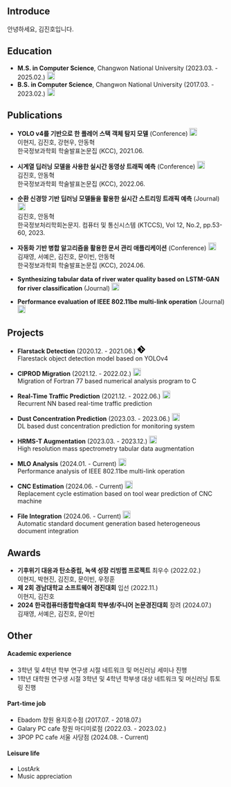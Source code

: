 ## Introduce
안녕하세요, 김진호입니다.

## Education
* **M.S. in Computer Science**, Changwon National University (2023.03. - 2025.02.)
[<img src="https://encrypted-tbn0.gstatic.com/images?q=tbn:ANd9GcQWrTw_4H8-xlpH9OBVWA6PlNuVcaFIx_HXwA&s" width="18" height="18" />](https://www.changwon.ac.kr/comnet/main.do)
* **B.S. in Computer Science**, Changwon National University (2017.03. - 2023.02.)
[<img src="https://encrypted-tbn0.gstatic.com/images?q=tbn:ANd9GcQWrTw_4H8-xlpH9OBVWA6PlNuVcaFIx_HXwA&s" width="18" height="18" />](https://www.changwon.ac.kr/ce/main.do)


## Publications
* **YOLO v4를 기반으로 한 플레어 스택 객체 탐지 모델** (Conference)
[<img src="https://encrypted-tbn0.gstatic.com/images?q=tbn:ANd9GcQWrTw_4H8-xlpH9OBVWA6PlNuVcaFIx_HXwA&s" width="18" height="18" />](https://www.dbpia.co.kr/journal/articleDetail?nodeId=NODE10583487)  
  이현지, 김진호, 강현우, 안동혁  
  한국정보과학회 학술발표논문집 (KCC), 2021.06.  

* **시계열 딥러닝 모델을 사용한 실시간 동영상 트래픽 예측** (Conference)
[<img src="https://encrypted-tbn0.gstatic.com/images?q=tbn:ANd9GcQWrTw_4H8-xlpH9OBVWA6PlNuVcaFIx_HXwA&s" width="18" height="18" />](https://www.dbpia.co.kr/journal/articleDetail?nodeId=NODE11124065)  
  김진호, 안동혁  
  한국정보과학회 학술발표논문집 (KCC), 2022.06.  

* **순환 신경망 기반 딥러닝 모델들을 활용한 실시간 스트리밍 트래픽 예측** (Journal)
[<img src="https://encrypted-tbn0.gstatic.com/images?q=tbn:ANd9GcQWrTw_4H8-xlpH9OBVWA6PlNuVcaFIx_HXwA&s" width="18" height="18" />](https://www.kci.go.kr/kciportal/ci/sereArticleSearch/ciSereArtiView.kci?sereArticleSearchBean.artiId=ART002934978)  
  김진호, 안동혁  
  한국정보처리학회논문지. 컴퓨터 및 통신시스템 (KTCCS), Vol 12, No.2, pp.53-60, 2023.  

* **자동화 기반 병합 알고리즘을 활용한 문서 관리 애플리케이션** (Conference)
[<img src="https://encrypted-tbn0.gstatic.com/images?q=tbn:ANd9GcQWrTw_4H8-xlpH9OBVWA6PlNuVcaFIx_HXwA&s" width="18" height="18" />](https://www.dbpia.co.kr/journal/articleDetail?nodeId=NODE11862356)  
  김재영, 서예은, 김진호, 문이빈, 안동혁  
  한국정보과학회 학술발표논문집 (KCC), 2024.06.  

* **Synthesizing tabular data of river water quality based on LSTM-GAN for river classification** (Journal)
[<img src="https://encrypted-tbn0.gstatic.com/images?q=tbn:ANd9GcQWrTw_4H8-xlpH9OBVWA6PlNuVcaFIx_HXwA&s" width="18" height="18" />](https://www.changwon.ac.kr/comnet/main.do)  

* **Performance evaluation of IEEE 802.11be multi-link operation** (Journal)
[<img src="https://encrypted-tbn0.gstatic.com/images?q=tbn:ANd9GcQWrTw_4H8-xlpH9OBVWA6PlNuVcaFIx_HXwA&s" width="18" height="18" />](https://www.changwon.ac.kr/comnet/main.do)  


## Projects

* **Flarstack Detection** (2020.12. - 2021.06.)
[<img src=https://github.com/violet0929/violet0929.github.io/blob/main/images/repository.png width="18" height="18" />](https://github.com/violet0929/Flarestack_Detection)  
  Flarestack object detection model based on YOLOv4  
  
* **CIPROD Migration** (2021.12. - 2022.02.) [<img src=https://github.com/violet0929/violet0929/blob/main/Repository/Repository2.png width="18" height="18" />](https://github.com/violet0929/CIPROD_Migration)  
  Migration of Fortran 77 based numerical analysis program to C

* **Real-Time Traffic Prediction** (2021.12. - 2022.06.) [<img src=https://github.com/violet0929/violet0929/blob/main/Repository/Repository2.png width="18" height="18" />](https://github.com/violet0929/Real-Time_Traffic_Prediction)  
  Recurrent NN based real-time traffic prediction  

* **Dust Concentration Prediction** (2023.03. - 2023.06.) [<img src=https://github.com/violet0929/violet0929/blob/main/Repository/Repository2.png width="18" height="18" />](https://github.com/violet0929/Dust_Concentration_Prediction)  
  DL based dust concentration prediction for monitoring system   

* **HRMS-T Augmentation** (2023.03. - 2023.12.) [<img src=https://github.com/violet0929/violet0929/blob/main/Repository/Repository2.png width="18" height="18" />](https://github.com/violet0929/HRMS-T_Augmentation)  
  High resolution mass spectrometry tabular data augmentation  

* **MLO Analysis** (2024.01. - Current) [<img src=https://github.com/violet0929/violet0929/blob/main/Repository/Repository2.png width="18" height="18" />](https://github.com/violet0929/MLO_Analysis)  
  Performance analysis of IEEE 802.11be multi-link operation  

* **CNC Estimation** (2024.06. - Current) [<img src=https://github.com/violet0929/violet0929/blob/main/Repository/Repository2.png width="18" height="18" />](https://github.com/violet0929/CNC_Estimation)  
  Replacement cycle estimation based on tool wear prediction of CNC machine  
  
* **File Integration** (2024.06. - Current) [<img src=https://github.com/violet0929/violet0929/blob/main/Repository/Repository2.png width="18" height="18" />](https://github.com/violet0929/File_Integration)  
  Automatic standard document generation based heterogeneous document integration

## Awards
* **기후위기 대응과 탄소중립, 녹색 성장 리빙랩 프로젝트** 최우수 (2022.02.)  
  이현지, 박현진, 김진호, 문이빈, 우정훈
* **제 2회 경남대학교 소프트웨어 경진대회** 입선 (2022.11.)  
  이현지, 김진호
* **2024 한국컴퓨터종합학술대회 학부생/주니어 논문경진대회** 장려 (2024.07.)  
  김재영, 서예은, 김진호, 문이빈

## Other
#### Academic experience
* 3학년 및 4학년 학부 연구생 시절 네트워크 및 머신러닝 세미나 진행
* 1학년 대학원 연구생 시절 3학년 및 4학년 학부생 대상 네트워크 및 머신러닝 튜토링 진행

#### Part-time job
* Ebadom 창원 용지호수점 (2017.07. - 2018.07.)
* Galary PC cafe 창원 마디미로점 (2022.03. - 2023.02.)
* 3POP PC cafe 서울 사당점 (2024.08. - Current)

#### Leisure life
* LostArk
* Music appreciation
  

